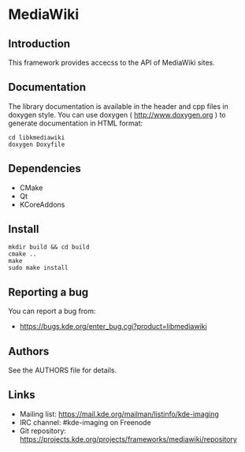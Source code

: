 # MediaWiki

## Introduction

This framework provides accecss to the API of MediaWiki sites.

## Documentation

The library documentation is available in the header and cpp files in doxygen style. You can use doxygen ( http://www.doxygen.org ) to generate documentation in HTML format:

    cd libkmediawiki
    doxygen Doxyfile
    
## Dependencies

* CMake
* Qt
* KCoreAddons

## Install

    mkdir build && cd build
    cmake ..
    make
    sudo make install
    
## Reporting a bug

You can report a bug from:

- https://bugs.kde.org/enter_bug.cgi?product=libmediawiki
    
## Authors

See the AUTHORS file for details.

## Links

- Mailing list: <https://mail.kde.org/mailman/listinfo/kde-imaging>
- IRC channel: #kde-imaging on Freenode
- Git repository: <https://projects.kde.org/projects/frameworks/mediawiki/repository>
